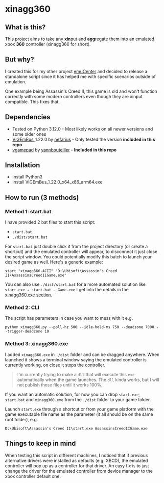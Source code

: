 # xinagg360

## What is this?
This project aims to take any **xin**put and **agg**regate them into an emulated xbox **360** controller (xinagg360 for short).


## But why?
I created this for my other project [emuCenter](https://github.com/Maxsafer/emuCenter) and decided to release a standalone script since it has helped me with specific scenarios outside of emulation.

One example being Assassin's Creed II, this game is old and won't function correctly with some modern controllers even though they are xinput compatible. This fixes that.

## Dependencies
- Tested on Python 3.12.0 - Most likely works on all newer versions and some older ones
- [ViGEmBus](https://github.com/nefarius/ViGEmBus)_1.22.0 by [nefarius](https://github.com/nefarius) - Only tested the version **included in this repo**
- [vgamepad](https://github.com/yannbouteiller/vgamepad) by [yannbouteiller](https://github.com/yannbouteiller) - **Included in this repo**

## Installation
- Install Python3
- Install ViGEmBus_1.22.0_x64_x86_arm64.exe

## How to run (3 methods)
### Method 1: start.bat
I have provided 2 bat files  to start this script:
- `start.bat`
- `./dist/start.bat`

For `start.bat` just double click it from the project directory (or create a shortcut) and the emulated controller will appear, to disconnect it just close the script window. You could potentially modify this batch to launch your desired game as well. Here's a generic example:
```
start "xinagg360-ACII" "D:\Ubisoft\Assassin's Creed II\AssassinsCreedIIGame.exe"
```
You can also use `./dist/start.bat` for a more automated solution like `start.exe → start.bat → Game.exe` I get into the details in the [xinagg360.exe section](https://github.com/Maxsafer/xinagg360?tab=readme-ov-file#xinagg360exe).

### Method 2: CLI
The script has parameters in case you want to mess with it e.g.
```
python xinagg360.py --poll-hz 500 --idle-hold-ms 750 --deadzone 7000 --trigger-deadzone 10
```

### Method 3: xinagg360.exe
I added `xinagg360.exe` in `./dist` folder and can be dragged anywhere. When launched it shows a terminal window saying the emulated controller is currently working, on close it stops the controller.

>I'm currently trying to make a `dll` that will execute this `exe` automatically when the game launches. The `dll` kinda works, but I will not publish those files until it works 100%.

If you want an automatic solution, for now you can drop `start.exe`, `start.bat` and `xinagg360.exe` from the `./dist` folder to your game folder.

Launch `start.exe` through a shortcut or from your game platform with the game executable file name as the parameter (it all should be on the same root folder), e.g.
```
D:\Ubisoft\Assassin's Creed II\start.exe AssassinsCreedIIGame.exe
```

## Things to keep in mind
When testing this script in different machines, I noticed that if previous alternative drivers were installed as defaults (e.g. XBCD), the emulated controller will pop up as a controller for that driver. An easy fix is to just change the driver for the emulated controller from device manager to the xbox controller default one.
